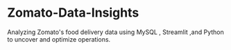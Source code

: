 # Zomato-Data-Insights
Analyzing Zomato's food  delivery data using MySQL , Streamlit ,and Python to uncover and optimize operations.

